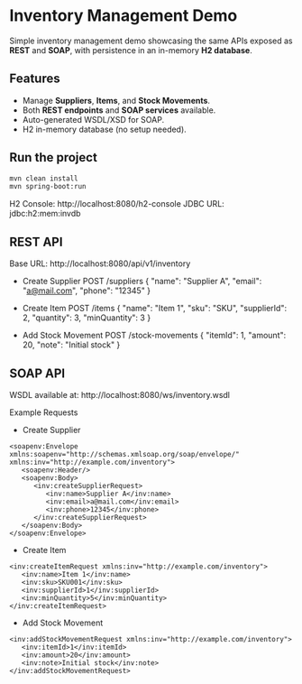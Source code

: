 # Inventory Management Demo  

Simple inventory management demo showcasing the same APIs exposed as **REST** and **SOAP**, with persistence in an in-memory **H2 database**.  

## Features  
- Manage **Suppliers**, **Items**, and **Stock Movements**.  
- Both **REST endpoints** and **SOAP services** available.  
- Auto-generated WSDL/XSD for SOAP.  
- H2 in-memory database (no setup needed).  

## Run the project  
```bash
mvn clean install
mvn spring-boot:run
```

H2 Console: http://localhost:8080/h2-console
JDBC URL: jdbc:h2:mem:invdb


## REST API

Base URL: http://localhost:8080/api/v1/inventory
- Create Supplier
POST /suppliers
{
  "name": "Supplier A",
  "email": "a@mail.com",
  "phone": "12345"
}

- Create Item
POST /items
{
  "name": "Item 1",
  "sku": "SKU",
  "supplierId": 2,
  "quantity": 3,
  "minQuantity": 3
}


- Add Stock Movement
POST /stock-movements
{
  "itemId": 1,
  "amount": 20,
  "note": "Initial stock"
}


## SOAP API
WSDL available at: http://localhost:8080/ws/inventory.wsdl

Example Requests
- Create Supplier
```
<soapenv:Envelope xmlns:soapenv="http://schemas.xmlsoap.org/soap/envelope/" xmlns:inv="http://example.com/inventory">
   <soapenv:Header/>
   <soapenv:Body>
      <inv:createSupplierRequest>
         <inv:name>Supplier A</inv:name>
         <inv:email>a@mail.com</inv:email>
         <inv:phone>12345</inv:phone>
      </inv:createSupplierRequest>
   </soapenv:Body>
</soapenv:Envelope>
```

- Create Item
```
<inv:createItemRequest xmlns:inv="http://example.com/inventory">
   <inv:name>Item 1</inv:name>
   <inv:sku>SKU001</inv:sku>
   <inv:supplierId>1</inv:supplierId>
   <inv:minQuantity>5</inv:minQuantity>
</inv:createItemRequest>
```

- Add Stock Movement
```
<inv:addStockMovementRequest xmlns:inv="http://example.com/inventory">
   <inv:itemId>1</inv:itemId>
   <inv:amount>20</inv:amount>
   <inv:note>Initial stock</inv:note>
</inv:addStockMovementRequest>
```
